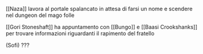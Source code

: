 [[Naza]] lavora al portale spalancato in attesa di farsi un nome e scendere nel dungeon del mago folle

[[Gori Stoneshaft]] ha appuntamento con [[Bungo]] e [[Baasi Crookshanks]] per trovare informazioni riguardanti il rapimento del fratello

(Sofi) ???
